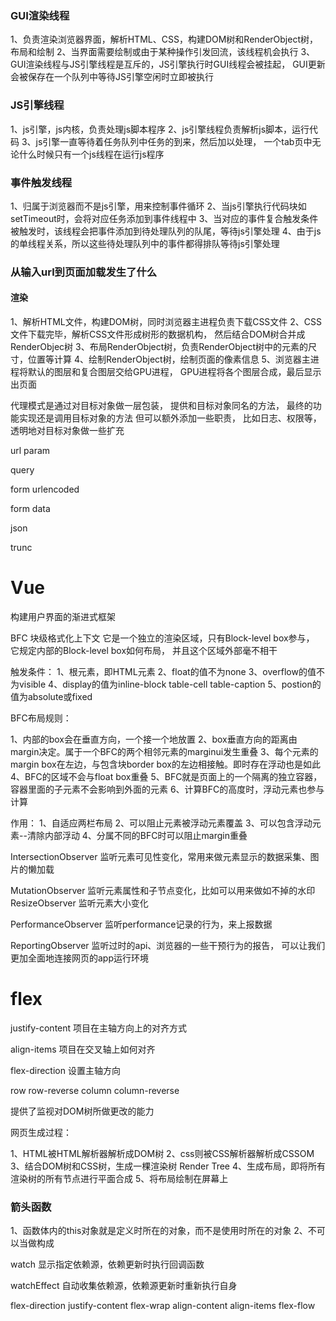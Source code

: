 ### GUI渲染线程

1、负责渲染浏览器界面，解析HTML、CSS，构建DOM树和RenderObject树，布局和绘制
2、当界面需要绘制或由于某种操作引发回流，该线程机会执行
3、GUI渲染线程与JS引擎线程是互斥的，JS引擎执行时GUI线程会被挂起，
   GUI更新会被保存在一个队列中等待JS引擎空闲时立即被执行

### JS引擎线程

1、js引擎，js内核，负责处理js脚本程序
2、js引擎线程负责解析js脚本，运行代码
3、js引擎一直等待着任务队列中任务的到来，然后加以处理，
一个tab页中无论什么时候只有一个js线程在运行js程序



### 事件触发线程

1、归属于浏览器而不是js引擎，用来控制事件循环
2、当js引擎执行代码块如setTimeout时，会将对应任务添加到事件线程中
3、当对应的事件复合触发条件被触发时，该线程会把事件添加到待处理队列的队尾，等待js引擎处理
4、由于js的单线程关系，所以这些待处理队列中的事件都得排队等待js引擎处理




### 从输入url到页面加载发生了什么


#### 渲染
1、解析HTML文件，构建DOM树，同时浏览器主进程负责下载CSS文件
2、CSS文件下载完毕，解析CSS文件形成树形的数据机构，
   然后结合DOM树合并成RenderObjec树
3、布局RenderObject树，负责RenderObject树中的元素的尺寸，位置等计算
4、绘制RenderObject树，绘制页面的像素信息
5、浏览器主进程将默认的图层和复合图层交给GPU进程，
GPU进程将各个图层合成，最后显示出页面


代理模式是通过对目标对象做一层包装，
提供和目标对象同名的方法，
最终的功能实现还是调用目标对象的方法
但可以额外添加一些职责，
比如日志、权限等，
透明地对目标对象做一些扩充


url param

query

form urlencoded

form data

json


trunc




# Vue
构建用户界面的渐进式框架


BFC
块级格式化上下文
它是一个独立的渲染区域，只有Block-level box参与，
它规定内部的Block-level box如何布局，
并且这个区域外部毫不相干

触发条件：
1、根元素，即HTML元素
2、float的值不为none
3、overflow的值不为visible
4、display的值为inline-block table-cell table-caption
5、postion的值为absolute或fixed

BFC布局规则：

1、内部的box会在垂直方向，一个接一个地放置
2、box垂直方向的距离由margin决定。属于一个BFC的两个相邻元素的marginui发生重叠
3、每个元素的margin box在左边，与包含块border box的左边相接触。即时存在浮动也是如此
4、BFC的区域不会与float box重叠
5、BFC就是页面上的一个隔离的独立容器，容器里面的子元素不会影响到外面的元素
6、计算BFC的高度时，浮动元素也参与计算


作用：
1、自适应两栏布局
2、可以阻止元素被浮动元素覆盖
3、可以包含浮动元素--清除内部浮动
4、分属不同的BFC时可以阻止margin重叠



IntersectionObserver
监听元素可见性变化，常用来做元素显示的数据采集、图片的懒加载

MutationObserver 
监听元素属性和子节点变化，比如可以用来做如不掉的水印
ResizeObserver
监听元素大小变化

PerformanceObserver
监听performance记录的行为，来上报数据

ReportingObserver
监听过时的api、浏览器的一些干预行为的报告，
可以让我们更加全面地连接网页的app运行环境

  


# flex

justify-content
项目在主轴方向上的对齐方式


align-items
项目在交叉轴上如何对齐



flex-direction
设置主轴方向

row
row-reverse
column
column-reverse


提供了监视对DOM树所做更改的能力


网页生成过程：

1、HTML被HTML解析器解析成DOM树
2、css则被CSS解析器解析成CSSOM
3、结合DOM树和CSS树，生成一棵渲染树 Render Tree
4、生成布局，即将所有渲染树的所有节点进行平面合成
5、将布局绘制在屏幕上





### 箭头函数

1、函数体内的this对象就是定义时所在的对象，而不是使用时所在的对象
2、不可以当做构成



watch
显示指定依赖源，依赖更新时执行回调函数

watchEffect
自动收集依赖源，依赖源更新时重新执行自身


flex-direction
justify-content
flex-wrap
align-content
align-items
flex-flow



